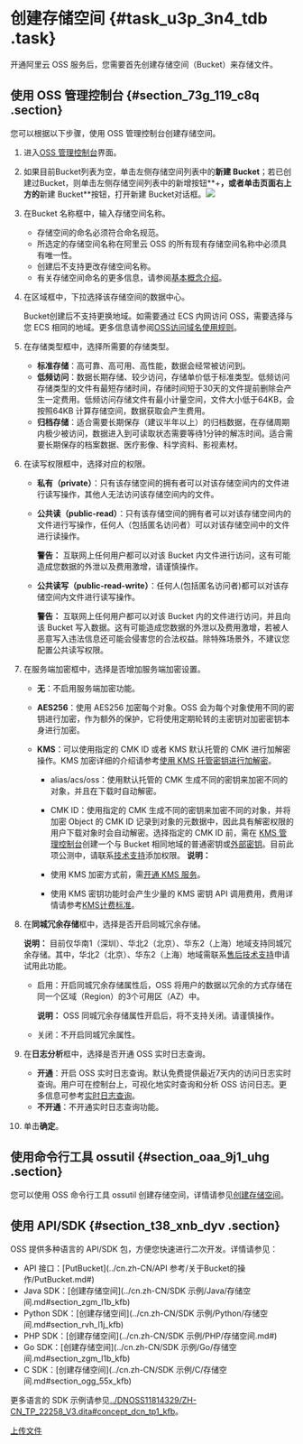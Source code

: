 # 创建存储空间 {#task_u3p_3n4_tdb .task}

开通阿里云 OSS 服务后，您需要首先创建存储空间（Bucket）来存储文件。

## 使用 OSS 管理控制台 {#section_73g_119_c8q .section}

您可以根据以下步骤，使用 OSS 管理控制台创建存储空间。

1.  进入[OSS 管理控制台](https://oss.console.aliyun.com/)界面。
2.  如果目前Bucket列表为空，单击左侧存储空间列表中的**新建 Bucket**；若已创建过Bucket，则单击左侧存储空间列表中的新增按钮**+**，或者单击页面右上方的**新建 Bucket**按钮，打开新建 Bucket对话框。![](http://static-aliyun-doc.oss-cn-hangzhou.aliyuncs.com/assets/img/4740/156387266733919_zh-CN.png)


3.  在Bucket 名称框中，输入存储空间名称。 
    -   存储空间的命名必须符合命名规范。
    -   所选定的存储空间名称在阿里云 OSS 的所有现有存储空间名称中必须具有唯一性。
    -   创建后不支持更改存储空间名称。
    -   有关存储空间命名的更多信息，请参阅[基本概念介绍](../cn.zh-CN/开发指南/基本概念介绍.md#)。
4.  在区域框中，下拉选择该存储空间的数据中心。 

    Bucket创建后不支持更换地域。如需要通过 ECS 内网访问 OSS，需要选择与您 ECS 相同的地域。更多信息请参阅[OSS访问域名使用规则](../cn.zh-CN/开发指南/访问域名（Endpoint）/OSS访问域名使用规则.md#)。

5.  在存储类型框中，选择所需要的存储类型。 
    -   **标准存储**：高可靠、高可用、高性能，数据会经常被访问到。
    -   **低频访问**：数据长期存储、较少访问，存储单价低于标准类型。低频访问存储类型的文件有最短存储时间，存储时间短于30天的文件提前删除会产生一定费用。低频访问存储文件有最小计量空间，文件大小低于64KB，会按照64KB 计算存储空间，数据获取会产生费用。
    -   **归档存储**：适合需要长期保存（建议半年以上）的归档数据，在存储周期内极少被访问，数据进入到可读取状态需要等待1分钟的解冻时间。适合需要长期保存的档案数据、医疗影像、科学资料、影视素材。
6.  在读写权限框中，选择对应的权限。 
    -   **私有（private）**：只有该存储空间的拥有者可以对该存储空间内的文件进行读写操作，其他人无法访问该存储空间内的文件。
    -   **公共读（public-read）**：只有该存储空间的拥有者可以对该存储空间内的文件进行写操作，任何人（包括匿名访问者）可以对该存储空间中的文件进行读操作。

        **警告：** 互联网上任何用户都可以对该 Bucket 内文件进行访问，这有可能造成您数据的外泄以及费用激增，请谨慎操作。

    -   **公共读写（public-read-write）**：任何人\(包括匿名访问者\)都可以对该存储空间内文件进行读写操作。

        **警告：** 互联网上任何用户都可以对该 Bucket 内的文件进行访问，并且向该 Bucket 写入数据。这有可能造成您数据的外泄以及费用激增，若被人恶意写入违法信息还可能会侵害您的合法权益。除特殊场景外，不建议您配置公共读写权限。

7.  在服务端加密框中，选择是否增加服务端加密设置。 
    -   **无**：不启用服务端加密功能。
    -   **AES256**：使用 AES256 加密每个对象。OSS 会为每个对象使用不同的密钥进行加密，作为额外的保护，它将使用定期轮转的主密钥对加密密钥本身进行加密。
    -   **KMS**：可以使用指定的 CMK ID 或者 KMS 默认托管的 CMK 进行加解密操作。KMS 加密详细的介绍请参考[使用 KMS 托管密钥进行加解密](../cn.zh-CN/开发指南/数据加密/服务器端加密.md#section_c24_wbd_5gb)。

        -   alias/acs/oss：使用默认托管的 CMK 生成不同的密钥来加密不同的对象，并且在下载时自动解密。
        -   CMK ID：使用指定的 CMK 生成不同的密钥来加密不同的对象，并将加密 Object 的 CMK ID 记录到对象的元数据中，因此具有解密权限的用户下载对象时会自动解密。选择指定的 CMK ID 前，需在 [KMS 管理控制台](https://kms.console.aliyun.com)创建一个与 Bucket 相同地域的普通密钥或[外部密钥](../cn.zh-CN/用户指南/导入密钥材料.md#)。目前此项公测中，请联系[技术支持](https://selfservice.console.aliyun.com/ticket/createIndex)添加权限。
        **说明：** 

        -   使用 KMS 加密方式前，需[开通 KMS 服务](https://common-buy.aliyun.com/?spm=a2c4g.11186623.2.12.32745439b1xb3c&commodityCode=kms#/open)。
        -   使用 KMS 密钥功能时会产生少量的 KMS 密钥 API 调用费用，费用详情请参考[KMS计费标准](../cn.zh-CN/产品定价/计费方式.md#section_br1_k3j_kfb)。
8.  在**同城冗余存储**框中，选择是否开启同城冗余存储。 

    **说明：** 目前仅华南1（深圳）、华北2（北京）、华东2（上海）地域支持同城冗余存储。其中，华北2（北京）、华东2（上海）地域需联系[售后技术支持](https://selfservice.console.aliyun.com/ticket/createIndex)申请试用此功能。

    -   启用：开启同城冗余存储属性后，OSS 将用户的数据以冗余的方式存储在同一个区域（Region）的3个可用区（AZ）中。

        **说明：** OSS 同城冗余存储属性开启后，将不支持关闭。请谨慎操作。

    -   关闭：不开启同城冗余属性。
9.  在**日志分析**框中，选择是否开通 OSS 实时日志查询。 
    -   **开通**：开启 OSS 实时日志查询。默认免费提供最近7天内的访问日志实时查询。用户可在控制台上，可视化地实时查询和分析 OSS 访问日志。更多信息可参考[实时日志查询](../cn.zh-CN/开发指南/日志管理/实时日志查询.md#)。
    -   **不开通**：不开通实时日志查询功能。
10. 单击**确定**。

## 使用命令行工具 ossutil {#section_oaa_9j1_uhg .section}

您可以使用 OSS 命令行工具 ossutil 创建存储空间，详情请参见[创建存储空间](../cn.zh-CN/常用工具/命令行工具ossutil/常用命令/mb.md#)。

## 使用 API/SDK {#section_t38_xnb_dyv .section}

OSS 提供多种语言的 API/SDK 包，方便您快速进行二次开发。详情请参见：

-   API 接口：[PutBucket](../cn.zh-CN/API 参考/关于Bucket的操作/PutBucket.md#)
-   Java SDK：[创建存储空间](../cn.zh-CN/SDK 示例/Java/存储空间.md#section_zgm_l1b_kfb)
-   Python SDK：[创建存储空间](../cn.zh-CN/SDK 示例/Python/存储空间.md#section_rvh_l1j_kfb)
-   PHP SDK：[创建存储空间](../cn.zh-CN/SDK 示例/PHP/存储空间.md#)
-   Go SDK：[创建存储空间](../cn.zh-CN/SDK 示例/Go/存储空间.md#section_zgm_l1b_kfb)
-   C SDK：[创建存储空间](../cn.zh-CN/SDK 示例/C/存储空间.md#section_ogg_55x_kfb)

更多语言的 SDK 示例请参见[../DNOSS11814329/ZH-CN\_TP\_22258\_V3.dita\#concept\_dcn\_tp1\_kfb](../DNOSS11814329/ZH-CN_TP_22258_V3.dita#concept_dcn_tp1_kfb)。

[上传文件](cn.zh-CN/快速入门/上传文件.md#)

